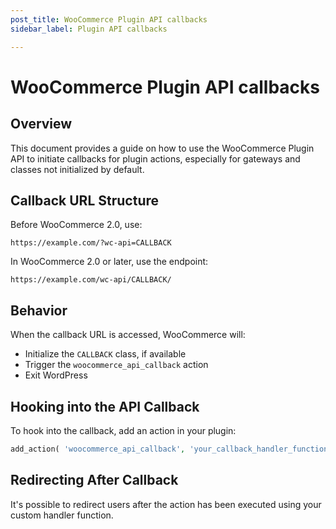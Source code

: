 ```yaml
---
post_title: WooCommerce Plugin API callbacks
sidebar_label: Plugin API callbacks

---
```


# WooCommerce Plugin API callbacks

## Overview

This document provides a guide on how to use the WooCommerce Plugin API to initiate callbacks for plugin actions, especially for gateways and classes not initialized by default.

## Callback URL Structure

Before WooCommerce 2.0, use:

`https://example.com/?wc-api=CALLBACK`

In WooCommerce 2.0 or later, use the endpoint:

`https://example.com/wc-api/CALLBACK/`

## Behavior

When the callback URL is accessed, WooCommerce will:

- Initialize the `CALLBACK` class, if available
- Trigger the `woocommerce_api_callback` action
- Exit WordPress

## Hooking into the API Callback

To hook into the callback, add an action in your plugin:

```php
add_action( 'woocommerce_api_callback', 'your_callback_handler_function' );
```

## Redirecting After Callback

It's possible to redirect users after the action has been executed using your custom handler function.
